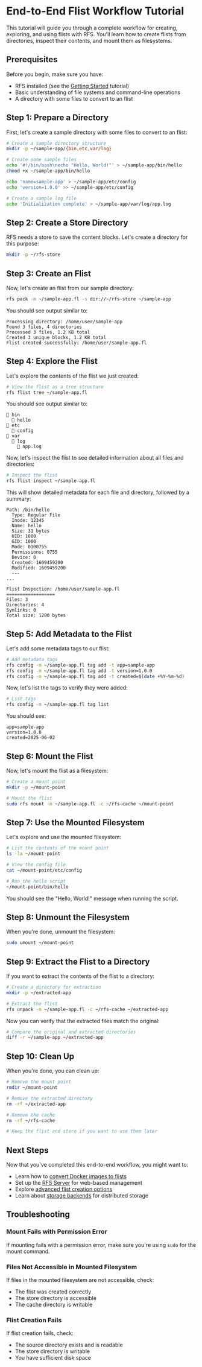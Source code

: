 # End-to-End Flist Workflow Tutorial

This tutorial will guide you through a complete workflow for creating, exploring, and using flists with RFS. You'll learn how to create flists from directories, inspect their contents, and mount them as filesystems.

## Prerequisites

Before you begin, make sure you have:

- RFS installed (see the [Getting Started](./getting-started.md) tutorial)
- Basic understanding of file systems and command-line operations
- A directory with some files to convert to an flist

## Step 1: Prepare a Directory

First, let's create a sample directory with some files to convert to an flist:

```bash
# Create a sample directory structure
mkdir -p ~/sample-app/{bin,etc,var/log}

# Create some sample files
echo '#!/bin/bash\necho "Hello, World!"' > ~/sample-app/bin/hello
chmod +x ~/sample-app/bin/hello

echo 'name=sample-app' > ~/sample-app/etc/config
echo 'version=1.0.0' >> ~/sample-app/etc/config

# Create a sample log file
echo 'Initialization complete' > ~/sample-app/var/log/app.log
```

## Step 2: Create a Store Directory

RFS needs a store to save the content blocks. Let's create a directory for this purpose:

```bash
mkdir -p ~/rfs-store
```

## Step 3: Create an Flist

Now, let's create an flist from our sample directory:

```bash
rfs pack -m ~/sample-app.fl -s dir://~/rfs-store ~/sample-app
```

You should see output similar to:

```
Processing directory: /home/user/sample-app
Found 3 files, 4 directories
Processed 3 files, 1.2 KB total
Created 3 unique blocks, 1.2 KB total
Flist created successfully: /home/user/sample-app.fl
```

## Step 4: Explore the Flist

Let's explore the contents of the flist we just created:

```bash
# View the flist as a tree structure
rfs flist tree ~/sample-app.fl
```

You should see output similar to:

```
📁 bin
  📄 hello
📁 etc
  📄 config
📁 var
  📁 log
    📄 app.log
```

Now, let's inspect the flist to see detailed information about all files and directories:

```bash
# Inspect the flist
rfs flist inspect ~/sample-app.fl
```

This will show detailed metadata for each file and directory, followed by a summary:

```
Path: /bin/hello
  Type: Regular File
  Inode: 12345
  Name: hello
  Size: 31 bytes
  UID: 1000
  GID: 1000
  Mode: 0100755
  Permissions: 0755
  Device: 0
  Created: 1609459200
  Modified: 1609459200
  ---
...

Flist Inspection: /home/user/sample-app.fl
==================
Files: 3
Directories: 4
Symlinks: 0
Total size: 1200 bytes
```

## Step 5: Add Metadata to the Flist

Let's add some metadata tags to our flist:

```bash
# Add metadata tags
rfs config -m ~/sample-app.fl tag add -t app=sample-app
rfs config -m ~/sample-app.fl tag add -t version=1.0.0
rfs config -m ~/sample-app.fl tag add -t created=$(date +%Y-%m-%d)
```

Now, let's list the tags to verify they were added:

```bash
# List tags
rfs config -m ~/sample-app.fl tag list
```

You should see:

```
app=sample-app
version=1.0.0
created=2025-06-02
```

## Step 6: Mount the Flist

Now, let's mount the flist as a filesystem:

```bash
# Create a mount point
mkdir -p ~/mount-point

# Mount the flist
sudo rfs mount -m ~/sample-app.fl -c ~/rfs-cache ~/mount-point
```

## Step 7: Use the Mounted Filesystem

Let's explore and use the mounted filesystem:

```bash
# List the contents of the mount point
ls -la ~/mount-point

# View the config file
cat ~/mount-point/etc/config

# Run the hello script
~/mount-point/bin/hello
```

You should see the "Hello, World!" message when running the script.

## Step 8: Unmount the Filesystem

When you're done, unmount the filesystem:

```bash
sudo umount ~/mount-point
```

## Step 9: Extract the Flist to a Directory

If you want to extract the contents of the flist to a directory:

```bash
# Create a directory for extraction
mkdir -p ~/extracted-app

# Extract the flist
rfs unpack -m ~/sample-app.fl -c ~/rfs-cache ~/extracted-app
```

Now you can verify that the extracted files match the original:

```bash
# Compare the original and extracted directories
diff -r ~/sample-app ~/extracted-app
```

## Step 10: Clean Up

When you're done, you can clean up:

```bash
# Remove the mount point
rmdir ~/mount-point

# Remove the extracted directory
rm -rf ~/extracted-app

# Remove the cache
rm -rf ~/rfs-cache

# Keep the flist and store if you want to use them later
```

## Next Steps

Now that you've completed this end-to-end workflow, you might want to:

- Learn how to [convert Docker images to flists](./docker-conversion.md)
- Set up the [RFS Server](./server-setup.md) for web-based management
- Explore [advanced flist creation options](./creating-flists.md)
- Learn about [storage backends](../concepts/stores.md) for distributed storage

## Troubleshooting

### Mount Fails with Permission Error

If mounting fails with a permission error, make sure you're using `sudo` for the mount command.

### Files Not Accessible in Mounted Filesystem

If files in the mounted filesystem are not accessible, check:
- The flist was created correctly
- The store directory is accessible
- The cache directory is writable

### Flist Creation Fails

If flist creation fails, check:
- The source directory exists and is readable
- The store directory is writable
- You have sufficient disk space